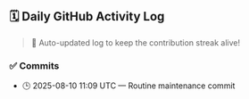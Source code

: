 ## 🗓️ Daily GitHub Activity Log

> 🤖 Auto-updated log to keep the contribution streak alive!

### ✅ Commits

- 🕒 2025-08-10 11:09 UTC — Routine maintenance commit

